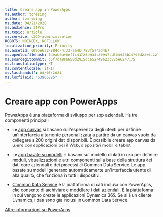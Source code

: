 ```yaml
---
title: Creare app in PowerApps
ms.author: toresing
author: tomresing
ms.date: 04/21/2020
ms.audience: ITPro
ms.topic: article
ms.service: o365-administration
ROBOTS: NOINDEX, NOFOLLOW
localization_priority: Priority
ms.assetid: 0095e6a2-884c-4733-aa4b-783f574ad4b7
ms.openlocfilehash: fdeab6a96effc41728e935e209474d564955b34795d22e94227ca741368462b6
ms.sourcegitcommit: b5f7da89a650d2915dc652449623c78be6247175
ms.translationtype: HT
ms.contentlocale: it-IT
ms.lasthandoff: 08/05/2021
ms.locfileid: "53965825"
---
```

# <a name="create-apps-with-powerapps"></a>Creare app con PowerApps

PowerApps è una piattaforma di sviluppo per app aziendali. Ha tre componenti principali: 
  
- Le [app canvas](https://go.microsoft.com/fwlink/?linkid=874495) si basano sull'esperienza degli utenti per definire un'interfaccia altamente personalizzata a partire da un canvas vuoto da collegare a 200 origini dati disponibili. È possibile creare app canvas da usare con applicazioni per il Web, dispositivi mobili e tablet. 
    
- Le [app basate su modelli](https://go.microsoft.com/fwlink/?linkid=874496) si basano sul modello di dati in uso per definire moduli, visualizzazioni e altri componenti sulla base della struttura dei dati core aziendali e dei processi di Common Data Service. Le app basate su modelli generano automaticamente un'interfaccia utente di alta qualità, che funziona in tutti i dispositivi. 
    
- [Common Data Service](https://go.microsoft.com/fwlink/?linkid=874497) è la piattaforma di dati inclusa con PowerApps, che consente di archiviare e modellare i dati aziendali. È la piattaforma in cui vengono create le applicazioni Dynamics 365. Se si è un cliente Dynamics, i dati sono già inclusi in Common Data Service. 
    
[Altre informazioni su PowerApps](https://go.microsoft.com/fwlink/?linkid=874498)
  

